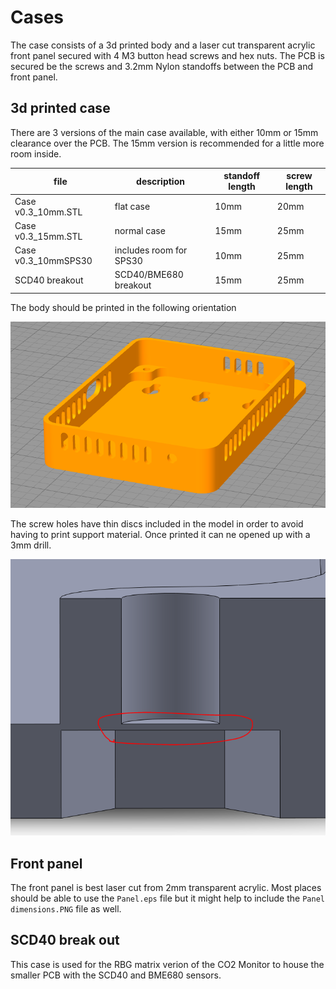 # Cases

The case consists of a 3d printed body and a laser cut transparent acrylic front panel secured with 4 M3 button head screws and hex nuts. The PCB is secured be the screws and 3.2mm Nylon standoffs between the PCB and front panel.

## 3d printed case

There are 3 versions of the main case available, with either 10mm or 15mm clearance over the PCB.
The 15mm version is recommended for a little more room inside.

| file                | description             | standoff length | screw length |
| ------------------- | ----------------------- | --------------- | ------------ |
| Case v0.3_10mm.STL  | flat case               | 10mm            | 20mm         |
| Case v0.3_15mm.STL  | normal case             | 15mm            | 25mm         |
| Case v0.3_10mmSPS30 | includes room for SPS30 | 10mm            | 25mm         |
| SCD40 breakout      | SCD40/BME680 breakout   | 15mm            | 25mm         |

The body should be printed in the following orientation

![](../img/Case%20orientation.PNG)

The screw holes have thin discs included in the model in order to avoid having to print support material. Once printed it can ne opened up with a 3mm drill.

![](../img/Disc.PNG)

## Front panel

The front panel is best laser cut from 2mm transparent acrylic. Most places should be able to use the `Panel.eps` file but it might help to include the `Panel dimensions.PNG` file as well.

## SCD40 break out

This case is used for the RBG matrix verion of the CO2 Monitor to house the smaller PCB with the SCD40 and BME680 sensors.
